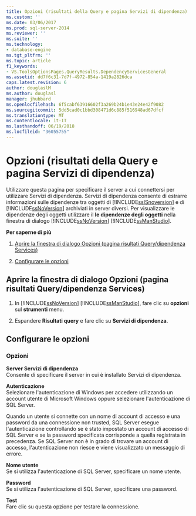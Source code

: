 ```yaml
---
title: Opzioni (risultati della Query e pagina Servizi di dipendenza) | Documenti Microsoft
ms.custom: ''
ms.date: 03/06/2017
ms.prod: sql-server-2014
ms.reviewer: ''
ms.suite: ''
ms.technology:
- database-engine
ms.tgt_pltfrm: ''
ms.topic: article
f1_keywords:
- VS.ToolsOptionsPages.QueryResults.DependencyServicesGeneral
ms.assetid: dd7f6c31-7d7f-4972-854a-1419a2826dca
caps.latest.revision: 6
author: douglaslM
ms.author: douglasl
manager: jhubbard
ms.openlocfilehash: 6f5cabf63916602f3a269b24b1e43e24e42f9082
ms.sourcegitcommit: 5dd5cad0c1bbd308471d6c885f516948ad67dfcf
ms.translationtype: MT
ms.contentlocale: it-IT
ms.lasthandoff: 06/19/2018
ms.locfileid: "36055755"
---
```

# <a name="options-query-results-and-dependency-services-page"></a>Opzioni (risultati della Query e pagina Servizi di dipendenza)
  Utilizzare questa pagina per specificare il server a cui connettersi per utilizzare Servizi di dipendenza. Servizi di dipendenza consente di estrarre informazioni sulle dipendenze tra oggetti di [!INCLUDE[ssISnoversion](../includes/ssisnoversion-md.md)] e di [!INCLUDE[ssNoVersion](../includes/ssnoversion-md.md)] archiviati in server diversi. Per visualizzare le dipendenze degli oggetti utilizzare il **le dipendenze degli oggetti** nella finestra di dialogo [!INCLUDE[ssNoVersion](../includes/ssnoversion-md.md)] [!INCLUDE[ssManStudio](../includes/ssmanstudio-md.md)].  
  
 **Per saperne di più**  
  
1.  [Aprire la finestra di dialogo Opzioni (pagina risultati Query/dipendenza Services)](#open_dialog)  
  
2.  [Configurare le opzioni](#options)  
  
##  <a name="open_dialog"></a> Aprire la finestra di dialogo Opzioni (pagina risultati Query/dipendenza Services)  
  
1.  In [!INCLUDE[ssNoVersion](../includes/ssnoversion-md.md)] [!INCLUDE[ssManStudio](../includes/ssmanstudio-md.md)], fare clic su **opzioni** sul **strumenti** menu.  
  
2.  Espandere **Risultati query** e fare clic su **Servizi di dipendenza**.  
  
##  <a name="options"></a> Configurare le opzioni  
  
### <a name="options"></a>Opzioni  
 **Server Servizi di dipendenza**  
 Consente di specificare il server in cui è installato Servizi di dipendenza.  
  
 **Autenticazione**  
 Selezionare l'autenticazione di Windows per accedere utilizzando un account utente di Microsoft Windows oppure selezionare l'autenticazione di SQL Server.  
  
 Quando un utente si connette con un nome di account di accesso e una password da una connessione non trusted, SQL Server esegue l'autenticazione controllando se è stato impostato un account di accesso di SQL Server e se la password specificata corrisponde a quella registrata in precedenza. Se SQL Server non è in grado di trovare un account di accesso, l'autenticazione non riesce e viene visualizzato un messaggio di errore.  
  
 **Nome utente**  
 Se si utilizza l'autenticazione di SQL Server, specificare un nome utente.  
  
 **Password**  
 Se si utilizza l'autenticazione di SQL Server, specificare una password.  
  
 **Test**  
 Fare clic su questa opzione per testare la connessione.  
  
  